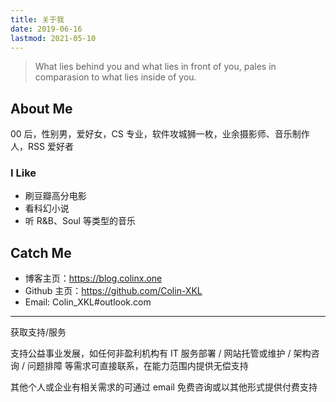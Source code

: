 ```yaml
---
title: 关于我
date: 2019-06-16
lastmod: 2021-05-10
---
```


> What lies behind you and what lies in front of you, pales in comparasion to what lies inside of you.

## About Me

00 后，性别男，爱好女，CS 专业，软件攻城狮一枚，业余摄影师、音乐制作人，RSS 爱好者

### I Like

- 刷豆瓣高分电影
- 看科幻小说
- 听 R&B、Soul 等类型的音乐

## Catch Me

- 博客主页：https://blog.colinx.one
- Github 主页：https://github.com/Colin-XKL
- Email: Colin_XKL#outlook.com


---

获取支持/服务  

支持公益事业发展，如任何非盈利机构有 IT 服务部署 / 网站托管或维护 / 架构咨询 / 问题排障 等需求可直接联系，在能力范围内提供无偿支持  

其他个人或企业有相关需求的可通过 email 免费咨询或以其他形式提供付费支持